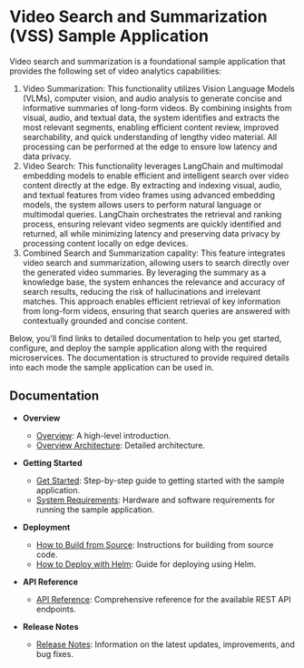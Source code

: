 # Video Search and Summarization (VSS) Sample Application

Video search and summarization is a foundational sample application that provides the following set of video analytics capabilities:
1. Video Summarization: This functionality utilizes Vision Language Models (VLMs), computer vision, and audio analysis to generate concise and informative summaries of long-form videos. By combining insights from visual, audio, and textual data, the system identifies and extracts the most relevant segments, enabling efficient content review, improved searchability, and quick understanding of lengthy video material. All processing can be performed at the edge to ensure low latency and data privacy.
2. Video Search: This functionality leverages LangChain and multimodal embedding models to enable efficient and intelligent search over video content directly at the edge. By extracting and indexing visual, audio, and textual features from video frames using advanced embedding models, the system allows users to perform natural language or multimodal queries. LangChain orchestrates the retrieval and ranking process, ensuring relevant video segments are quickly identified and returned, all while minimizing latency and preserving data privacy by processing content locally on edge devices.
3. Combined Search and Summarization capality: This feature integrates video search and summarization, allowing users to search directly over the generated video summaries. By leveraging the summary as a knowledge base, the system enhances the relevance and accuracy of search results, reducing the risk of hallucinations and irrelevant matches. This approach enables efficient retrieval of key information from long-form videos, ensuring that search queries are answered with contextually grounded and concise content.

Below, you'll find links to detailed documentation to help you get started, configure, and deploy the sample application along with the required microservices. The documentation is structured to provide required details into each mode the sample application can be used in.

## Documentation

- **Overview**
  - [Overview](docs/user-guide/Overview.md): A high-level introduction.
  - [Overview Architecture](docs/user-guide/overview-architecture.md): Detailed architecture.

- **Getting Started**
  - [Get Started](docs/user-guide/get-started.md): Step-by-step guide to getting started with the sample application.
  - [System Requirements](docs/user-guide/system-requirements.md): Hardware and software requirements for running the sample application.

- **Deployment**
  - [How to Build from Source](docs/user-guide/build-from-source.md): Instructions for building from source code.
  - [How to Deploy with Helm](docs/user-guide/deploy-with-helm.md): Guide for deploying using Helm.

- **API Reference**
  - [API Reference](docs/user-guide/api-reference.md): Comprehensive reference for the available REST API endpoints.

- **Release Notes**
  - [Release Notes](docs/user-guide/release-notes.md): Information on the latest updates, improvements, and bug fixes.

